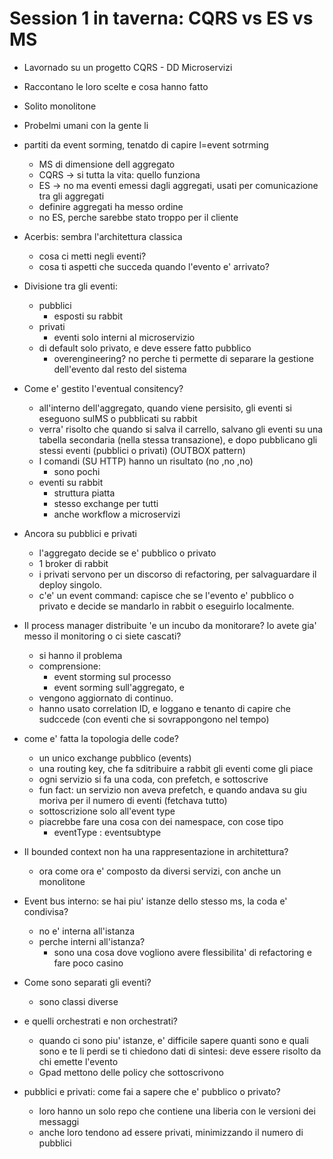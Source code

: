 # Session 1 in taverna: CQRS vs ES vs MS

- Lavornado su un progetto CQRS - DD Microservizi
- Raccontano le loro scelte e cosa hanno fatto
- Solito monolitone
 - Probelmi umani con la gente li
 - partiti da event sorming, tenatdo di capire l=event sotrming
    - MS di dimensione dell aggregato
    - CQRS -> si tutta la vita: quello funziona
    - ES -> no ma eventi emessi dagli aggregati, usati per comunicazione tra gli aggregati
    - definire aggregati ha messo ordine
    - no ES, perche sarebbe stato troppo per il cliente

- Acerbis: sembra l'architettura classica
    - cosa ci metti negli eventi?
    - cosa ti aspetti che succeda quando l'evento e' arrivato?

- Divisione tra gli eventi:
    - pubblici
        - esposti su rabbit
    - privati
        - eventi solo interni al microservizio
    - di default solo privato, e deve essere fatto pubblico
        - overengineering? no perche ti permette di separare la gestione dell'evento dal resto del sistema

- Come e' gestito l'eventual consitency?
    - all'interno dell'aggregato, quando viene persisito,
    gli eventi si eseguono sulMS o pubblicati su rabbit
    - verra' risolto che quando si salva il carrello, salvano gli eventi su una tabella secondaria (nella stessa transazione), e dopo pubblicano gli stessi eventi (pubblici o privati)
    (OUTBOX pattern)
    - I comandi (SU HTTP) hanno un risultato (no ,no ,no)
        - sono pochi
    - eventi su rabbit
        - struttura piatta
        - stesso exchange per tutti
        - anche workflow a microservizi

- Ancora su pubblici e privati
    - l'aggregato decide se e' pubblico o privato
    - 1 broker di rabbit
    - i privati servono per un discorso di refactoring, per salvaguardare il deploy singolo.
    - c'e' un event command: capisce che se l'evento e' pubblico o privato e decide se mandarlo in rabbit o eseguirlo localmente.

- Il process manager distribuite 'e un incubo da monitorare? lo 
avete gia' messo il monitoring o ci siete cascati?
    - si hanno il problema
    - comprensione:
        - event storming sul processo
        - event sorming sull'aggregato, e 
    - vengono aggiornato di continuo.
    - hanno usato correlation ID, e loggano e tenanto di capire che sudccede (con eventi che si sovrappongono nel tempo)

- come e' fatta la topologia delle code?
    - un unico exchange pubblico (events)
    - una routing key, che fa sditribuire a rabbit gli eventi come gli piace
    - ogni servizio si fa una coda, con prefetch, e sottoscrive
    - fun fact: un servizio non aveva prefetch, e quando andava su giu 
    moriva per il numero di eventi (fetchava tutto)
    - sottoscrizione solo all'event type
    - piacrebbe fare una cosa con dei namespace, con cose tipo
        - eventType : eventsubtype

- Il bounded context non ha una rappresentazione in architettura?
    - ora come ora e' composto da diversi servizi, con anche un monolitone

- Event bus interno: se hai piu' istanze dello stesso ms, la coda e' condivisa?
    - no e' interna all'istanza
    - perche interni all'istanza?
        - sono una cosa dove vogliono avere flessibilita' di refactoring e fare poco casino

- Come sono separati gli eventi?
    - sono classi diverse

- e quelli orchestrati e non orchestrati?
    - quando ci sono piu' istanze, e' difficile sapere quanti sono
    e quali sono e te li perdi se ti chiedono dati di sintesi: deve essere risolto da chi emette l'evento
    - Gpad mettono delle policy che sottoscrivono

- pubblici e privati: come fai a sapere che e' pubblico o privato?
    - loro hanno un solo repo che contiene una liberia con le versioni dei messaggi
    - anche loro tendono ad essere privati, minimizzando il numero di pubblici
